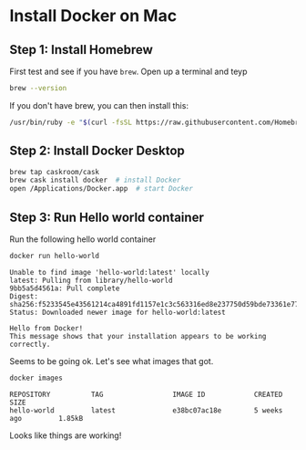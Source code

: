 # Install Docker on Mac



## Step 1: Install Homebrew

First test and see if you have `brew`. Open up a terminal and teyp

```bash
brew --version
```

If you don't have brew, you can then install this:

```bash
/usr/bin/ruby -e "$(curl -fsSL https://raw.githubusercontent.com/Homebrew/install/master/install)"
```


## Step 2: Install Docker Desktop

```bash
brew tap caskroom/cask
brew cask install docker  # install Docker
open /Applications/Docker.app  # start Docker
```


## Step 3: Run Hello world container

Run the following hello world container

```bash
docker run hello-world
```

```console
Unable to find image 'hello-world:latest' locally
latest: Pulling from library/hello-world
9bb5a5d4561a: Pull complete
Digest: sha256:f5233545e43561214ca4891fd1157e1c3c563316ed8e237750d59bde73361e77
Status: Downloaded newer image for hello-world:latest

Hello from Docker!
This message shows that your installation appears to be working correctly.
```

Seems to be going ok.  Let's see what images that got.

```bash
docker images
```

```console
REPOSITORY          TAG                 IMAGE ID            CREATED             SIZE
hello-world         latest              e38bc07ac18e        5 weeks ago         1.85kB
```

Looks like things are working!
